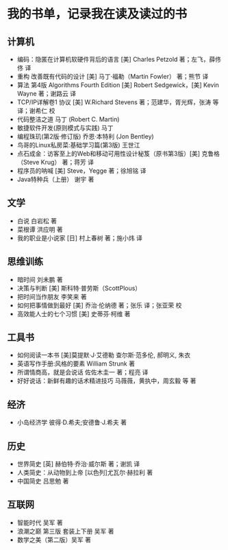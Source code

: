 # 我的书单，记录我在读及读过的书
## 计算机
- 编码：隐匿在计算机软硬件背后的语言 [美] Charles Petzold 著；左飞，薛佟佟 译
- 重构 改善既有代码的设计 [美] 马丁·福勒（Martin Fowler） 著；熊节 译
- 算法 第4版 Algorithms Fourth Edition [美] Robert Sedgewick，[美] Kevin Wayne 著；谢路云 译
- TCP/IP详解卷1 协议 [美] W.Richard Stevens 著；范建华，胥光辉，张涛 等 译；谢希仁 校
- 代码整洁之道 马丁 (Robert C. Martin)
- 敏捷软件开发(原则模式与实践) 马丁
- 编程珠玑(第2版·修订版) 乔恩·本特利 (Jon Bentley)
- 鸟哥的Linux私房菜:基础学习篇(第3版) 王世江
- 点石成金：访客至上的Web和移动可用性设计秘笈（原书第3版）[美] 克鲁格（Steve Krug） 著；蒋芳 译
- 程序员的呐喊 [美] Steve，Yegge 著；徐旭铭 译
- Java特种兵（上册） 谢宇 著
## 文学
- 白说 白岩松 著
- 菜根谭 洪应明 著
- 我的职业是小说家 [日] 村上春树 著；施小炜 译
## 思维训练
- 暗时间 刘未鹏 著
- 决策与判断 [美] 斯科特·普劳斯（ScottPlous） 
- 把时间当作朋友 李笑来 著
- 如何把事情做到最好 [美] 乔治·伦纳德 著；张乐 译；张亚荣 校
- 高效能人士的七个习惯 [美] 史蒂芬·柯维 著
## 工具书
- 如何阅读一本书 [美]莫提默·J·艾德勒 查尔斯·范多伦, 郝明义, 朱衣
- 英语写作手册:风格的要素 William Strunk 著
- 所谓情商高，就是会说话 佐佐木圭一 著；程亮 译
- 好好说话：新鲜有趣的话术精进技巧 马薇薇，黄执中，周玄毅 等 著
## 经济
- 小岛经济学 彼得·D.希夫;安德鲁·J.希夫 著
## 历史
- 世界简史 [英] 赫伯特·乔治·威尔斯 著；谢凯 译
- 人类简史：从动物到上帝 [以色列]尤瓦尔·赫拉利 著
- 中国简史 吕思勉 著
## 互联网
- 智能时代 吴军 著
- 浪潮之巅 第三版 套装上下册 吴军 著
- 数学之美（第二版）吴军 著

